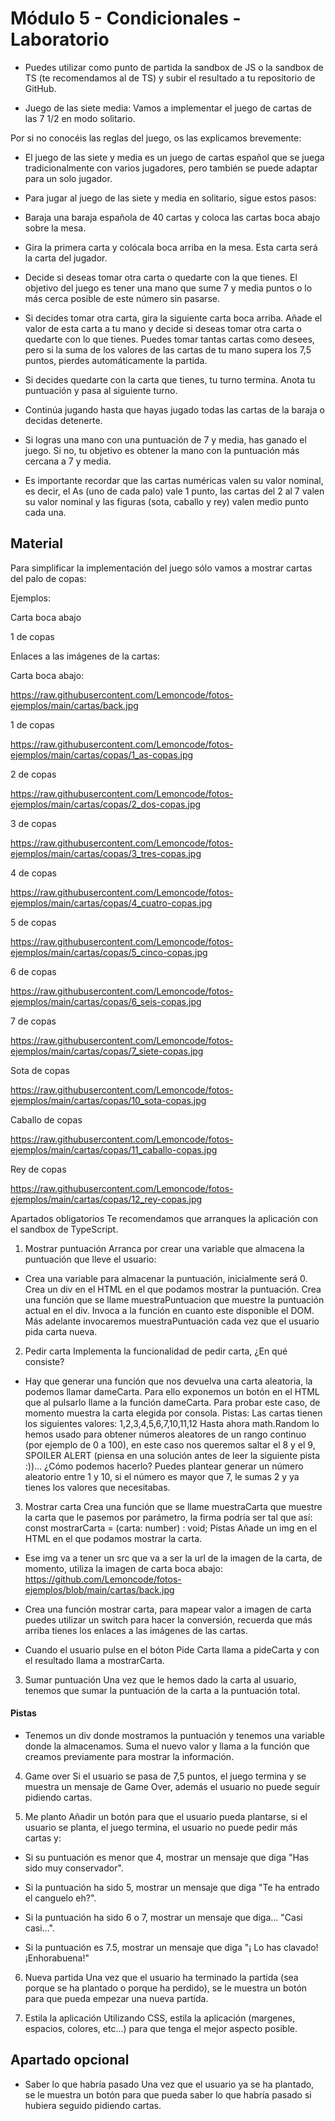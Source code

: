 # Módulo 5 - Condicionales - Laboratorio
- Puedes utilizar como punto de partida la sandbox de JS o la sandbox de TS (te recomendamos al de TS) y subir el resultado a tu repositorio de GitHub.

- Juego de las siete media:
Vamos a implementar el juego de cartas de las 7 1/2 en modo solitario.

Por si no conocéis las reglas del juego, os las explicamos brevemente:

- El juego de las siete y media es un juego de cartas español que se juega tradicionalmente con varios jugadores, pero también se puede adaptar para un solo jugador.

- Para jugar al juego de las siete y media en solitario, sigue estos pasos:

- Baraja una baraja española de 40 cartas y coloca las cartas boca abajo sobre la mesa.

- Gira la primera carta y colócala boca arriba en la mesa. Esta carta será la carta del jugador.

- Decide si deseas tomar otra carta o quedarte con la que tienes. El objetivo del juego es tener una mano que sume 7 y media puntos o lo más cerca posible de este número sin pasarse.

- Si decides tomar otra carta, gira la siguiente carta boca arriba. Añade el valor de esta carta a tu mano y decide si deseas tomar otra carta o quedarte con lo que tienes. Puedes tomar tantas cartas como desees, pero si la suma de los valores de las cartas de tu mano supera los 7,5 puntos, pierdes automáticamente la partida.

- Si decides quedarte con la carta que tienes, tu turno termina. Anota tu puntuación y pasa al siguiente turno.

- Continúa jugando hasta que hayas jugado todas las cartas de la baraja o decidas detenerte.

- Si logras una mano con una puntuación de 7 y media, has ganado el juego. Si no, tu objetivo es obtener la mano con la puntuación más cercana a 7 y media.

- Es importante recordar que las cartas numéricas valen su valor nominal, es decir, el As (uno de cada palo) vale 1 punto, las cartas del 2 al 7 valen su valor nominal y las figuras (sota, caballo y rey) valen medio punto cada una.

## Material
Para simplificar la implementación del juego sólo vamos a mostrar cartas del palo de copas:

Ejemplos:

Carta boca abajo

1 de copas

Enlaces a las imágenes de la cartas:

Carta boca abajo:

https://raw.githubusercontent.com/Lemoncode/fotos-ejemplos/main/cartas/back.jpg

1 de copas

https://raw.githubusercontent.com/Lemoncode/fotos-ejemplos/main/cartas/copas/1_as-copas.jpg

2 de copas

https://raw.githubusercontent.com/Lemoncode/fotos-ejemplos/main/cartas/copas/2_dos-copas.jpg

3 de copas

https://raw.githubusercontent.com/Lemoncode/fotos-ejemplos/main/cartas/copas/3_tres-copas.jpg

4 de copas

https://raw.githubusercontent.com/Lemoncode/fotos-ejemplos/main/cartas/copas/4_cuatro-copas.jpg

5 de copas

https://raw.githubusercontent.com/Lemoncode/fotos-ejemplos/main/cartas/copas/5_cinco-copas.jpg

6 de copas

https://raw.githubusercontent.com/Lemoncode/fotos-ejemplos/main/cartas/copas/6_seis-copas.jpg

7 de copas

https://raw.githubusercontent.com/Lemoncode/fotos-ejemplos/main/cartas/copas/7_siete-copas.jpg

Sota de copas

https://raw.githubusercontent.com/Lemoncode/fotos-ejemplos/main/cartas/copas/10_sota-copas.jpg

Caballo de copas

https://raw.githubusercontent.com/Lemoncode/fotos-ejemplos/main/cartas/copas/11_caballo-copas.jpg

Rey de copas

https://raw.githubusercontent.com/Lemoncode/fotos-ejemplos/main/cartas/copas/12_rey-copas.jpg

Apartados obligatorios
Te recomendamos que arranques la aplicación con el sandbox de TypeScript.

1. Mostrar puntuación
Arranca por crear una variable que almacena la puntuación que lleve el usuario:

- Crea una variable para almacenar la puntuación, inicialmente será 0.
Crea un div en el HTML en el que podamos mostrar la puntuación.
Crea una función que se llame muestraPuntuacion que muestre la puntuación actual en el div.
Invoca a la función en cuanto este disponible el DOM.
Más adelante invocaremos muestraPuntuación cada vez que el usuario pida carta nueva.

2. Pedir carta
Implementa la funcionalidad de pedir carta, ¿En qué consiste?

- Hay que generar una función que nos devuelva una carta aleatoria, la podemos llamar dameCarta.
Para ello exponemos un botón en el HTML que al pulsarlo llame a la función dameCarta.
Para probar este caso, de momento muestra la carta elegida por consola.
Pistas:
Las cartas tienen los siguientes valores: 1,2,3,4,5,6,7,10,11,12
Hasta ahora math.Random lo hemos usado para obtener números aleatores de un rango continuo (por ejemplo de 0 a 100), en este caso nos queremos saltar el 8 y el 9, SPOILER ALERT (piensa en una solución antes de leer la siguiente pista :))... ¿Cómo podemos hacerlo?
Puedes plantear generar un número aleatorio entre 1 y 10, si el número es mayor que 7, le sumas 2 y ya tienes los valores que necesitabas.
3. Mostrar carta
Crea una función que se llame muestraCarta que muestre la carta que le pasemos por parámetro, la firma podría ser tal que así:
const mostrarCarta = (carta: number) : void;
Pistas
Añade un img en el HTML en el que podamos mostrar la carta.

- Ese img va a tener un src que va a ser la url de la imagen de la carta, de momento, utiliza la imagen de carta boca abajo: https://github.com/Lemoncode/fotos-ejemplos/blob/main/cartas/back.jpg

- Crea una función mostrar carta, para mapear valor a imagen de carta puedes utilizar un switch para hacer la conversión, recuerda que más arriba tienes los enlaces a las imágenes de las cartas.

- Cuando el usuario pulse en el bóton Pide Carta llama a pideCarta y con el resultado llama a mostrarCarta.

3. Sumar puntuación
Una vez que le hemos dado la carta al usuario, tenemos que sumar la puntuación de la carta a la puntuación total.

#### Pistas
- Tenemos un div donde mostramos la puntuación y tenemos una variable donde la almacenamos.
Suma el nuevo valor y llama a la función que creamos previamente para mostrar la información.
4. Game over
Si el usuario se pasa de 7,5 puntos, el juego termina y se muestra un mensaje de Game Over, además el usuario no puede seguir pidiendo cartas.

5. Me planto
Añadir un botón para que el usuario pueda plantarse, si el usuario se planta, el juego termina, el usuario no puede pedir más cartas y:

- Si su puntuación es menor que 4, mostrar un mensaje que diga "Has sido muy conservador".

- Si la puntuación ha sido 5, mostrar un mensaje que diga "Te ha entrado el canguelo eh?".

- Si la puntuación ha sido 6 o 7, mostrar un mensaje que diga... "Casi casi...".

- Si la puntuación es 7.5, mostrar un mensaje que diga "¡ Lo has clavado! ¡Enhorabuena!"

6. Nueva partida
Una vez que el usuario ha terminado la partida (sea porque se ha plantado o porque ha perdido), se le muestra un botón para que pueda empezar una nueva partida.

7. Estila la aplicación
Utilizando CSS, estila la aplicación (margenes, espacios, colores, etc...) para que tenga el mejor aspecto posible.

##  Apartado opcional
-  Saber lo que habría pasado
Una vez que el usuario ya se ha plantado, se le muestra un botón para que pueda saber lo que habría pasado si hubiera seguido pidiendo cartas.